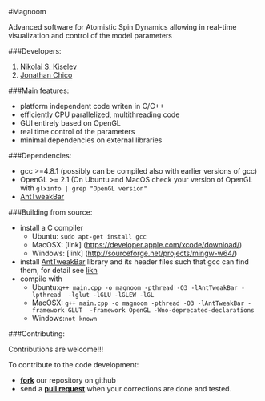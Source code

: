 #Magnoom

Advanced software for Atomistic Spin Dynamics allowing in real-time visualization and control of the model parameters

###Developers:
  1. [Nikolai S. Kiselev](http://www.fz-juelich.de/SharedDocs/Personen/PGI/PGI-1/EN/Kiselev_N.html?nn=758466)
  2. [Jonathan Chico](http://www.fz-juelich.de/SharedDocs/Personen/PGI/PGI-1/EN/Chico_J.html?nn=758466)

###Main features:
  * platform independent code writen in C/C++
  * efficiently CPU parallelized, multithreading code
  * GUI entirely based on OpenGL 
  * real time control of the parameters
  * minimal dependencies on external libraries


###Dependencies:
  * gcc >=4.8.1 (possibly can be compiled also with earlier versions of gcc)
  * OpenGL >= 2.1 (On Ubuntu and MacOS check your version of OpenGL with `glxinfo | grep "OpenGL version"`
  * [AntTweakBar](http://anttweakbar.sourceforge.net/)

###Building from source:
  * install a C compiler
    - Ubuntu: `sudo apt-get install gcc`
    - MacOSX: [link] (https://developer.apple.com/xcode/download/)
    - Windows: [link] (http://sourceforge.net/projects/mingw-w64/)
  * install [AntTweakBar](http://anttweakbar.sourceforge.net/) library and its header files such that gcc can find them, for detail see [likn](http://anttweakbar.sourceforge.net/doc/tools:anttweakbar:download#contact)
  * compile with 
    - Ubuntu:`g++ main.cpp -o magnoom -pthread -O3 -lAntTweakBar -lpthread  -lglut -lGLU -lGLEW -lGL`
    - MacOSX: `g++ main.cpp -o magnoom -pthread -O3 -lAntTweakBar -framework GLUT  -framework OpenGL -Wno-deprecated-declarations`
    - Windows:`not known`
    
###Contributing:

Contributions are welcome!!! 

To contribute to the code development:
  - [__fork__](https://help.github.com/articles/fork-a-repo/) our repository on github
  - send a [__pull request__](https://help.github.com/articles/about-pull-requests/) when your corrections are done and tested.
